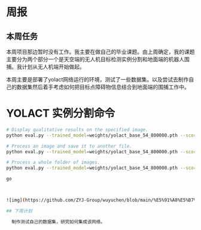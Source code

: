 # 周报

## 本周任务

​    本周项目那边暂时没有工作。我主要在做自己的毕业课题。由上周确定，我的课题主要分为两个部分一个是天空端的无人机目标检测实例分割和地面端的机器人围捕。我计划从无人机端开始做起。

  本周主要是部署了yolact网络运行的环境，测试了一些数据集。以及尝试去制作自己的数据集然后着手考虑如何把目标点障碍物信息结合到地面端的围捕工作中。

# YOLACT 实例分割命令

```bash
# Display qualitative results on the specified image.
python eval.py --trained_model=weights/yolact_base_54_800000.pth --score_threshold=0.15 --top_k=15 --image=my_image.png

# Process an image and save it to another file.
python eval.py --trained_model=weights/yolact_base_54_800000.pth --score_threshold=0.15 --top_k=15 --image=input_image.png:output_image.png

# Process a whole folder of images.
python eval.py --trained_model=weights/yolact_base_54_800000.pth --score_threshold=0.15 --top_k=15 --images=path/to/input/folder:path/to/output/folder

go



![img](https://github.com/ZYJ-Group/wuyuchen/blob/main/%E5%91%A8%E5%B7%A5%E4%BD%9C/yolact.png)

## 下周计划

  制作测试自己的数据集，研究如何集成该网络。
